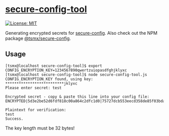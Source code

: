 # [**secure-config-tool**](https://github.com/tsmx/secure-config-tool)

[![License: MIT](https://img.shields.io/badge/License-MIT-blue.svg)](https://opensource.org/licenses/MIT)

Generating encrypted secrets for [secure-config](https://github.com/tsmx/secure-config). Also check out the NPM package [@tsmx/secure-config](https://www.npmjs.com/package/@tsmx/secure-config).

## Usage

```
[tsmx@localhost secure-config-tool]$ export CONFIG_ENCRYPTION_KEY=1234567890qwertzuiopasdfghjklyxc
[tsmx@localhost secure-config-tool]$ node secure-config-tool.js 
CONFIG_ENCRYPTION_KEY found, using key: **************************jklyxc
Please enter secret: test

Encrypted secret - copy & paste this line into your config file:
ENCRYPTED|5d3e2be52d6fdf818c00a864c2dfc1d0|75727dcb553eecd358de85f03bda33d7

Plaintext for verification:
test
Success.
```

The key length must be 32 bytes!